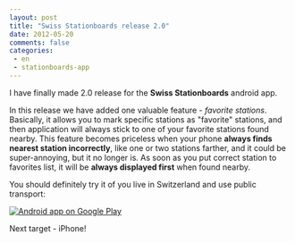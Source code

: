 ```yaml
---
layout: post
title: "Swiss Stationboards release 2.0"
date: 2012-05-20
comments: false
categories:
 - en
 - stationboards-app
---
```



I have finally made 2.0 release for the **Swiss Stationboards** android app.

In this release we have added one valuable feature - *favorite stations*. Basically, it allows you to mark specific stations as "favorite" stations, and then application will always stick to one of your favorite stations found nearby.
This feature becomes priceless when your phone **always finds nearest station incorrectly**, like one or two stations farther, and it could be super-annoying, but it no longer is. As soon as you put correct station to favorites list, it will be **always displayed first** when found nearby.

You should definitely try it of you live in Switzerland and use public transport:

<a href="https://play.google.com/store/apps/details?id=com.schedulr">
  <img alt="Android app on Google Play" src="https://developer.android.com/images/brand/en_app_rgb_wo_60.png" />
</a>

Next target - iPhone!
